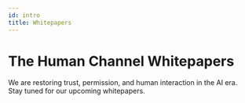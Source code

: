 ```yaml
---
id: intro
title: Whitepapers
---
```


# The Human Channel Whitepapers

We are restoring trust, permission, and human interaction in the AI era.  
Stay tuned for our upcoming whitepapers.
